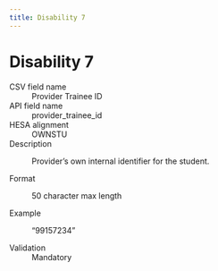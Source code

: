 ```yaml
---
title: Disability 7
---
```


<h1 id="disability-7">Disability 7</h1>

<section class="app-summary-card govuk-!-margin-bottom-6" id="summary-card-provider_trainee_id">
  <div class="app-summary-card__body">
    <dl class="govuk-summary-list">
      <div class="govuk-summary-list__row csv-field-name govuk-summary-list__row--no-actions" id="csv-field-name">
        <dt class="govuk-summary-list__key">CSV field name</dt>
        <dd class="govuk-summary-list__value">Provider Trainee ID</dd>
      </div>
      <div class="govuk-summary-list__row api-field-name govuk-summary-list__row--no-actions" id="api-field-name">
        <dt class="govuk-summary-list__key">API field name</dt>
        <dd class="govuk-summary-list__value">provider_trainee_id</dd>
      </div>
      <div class="govuk-summary-list__row hesa-alignment govuk-summary-list__row--no-actions" id="hesa-alignment">
        <dt class="govuk-summary-list__key">HESA alignment</dt><dd class="govuk-summary-list__value">OWNSTU</dd>
      </div>
      <div class="govuk-summary-list__row description govuk-summary-list__row--no-actions" id="description">
        <dt class="govuk-summary-list__key">Description</dt>
        <dd class="govuk-summary-list__value">
          <p>Provider’s own internal identifier for the student.</p>
        </dd>
      </div>
      <div class="govuk-summary-list__row format govuk-summary-list__row--no-actions" id="format">
        <dt class="govuk-summary-list__key">Format</dt>
        <dd class="govuk-summary-list__value">
          <p>50 character max length</p>
        </dd>
      </div>
      <div class="govuk-summary-list__row example govuk-summary-list__row--no-actions" id="example">
        <dt class="govuk-summary-list__key">Example</dt>
        <dd class="govuk-summary-list__value">
          <p>&ldquo;99157234&rdquo;</p>
        </dd>
      </div>
      <div class="govuk-summary-list__row validation govuk-summary-list__row--no-actions" id="validation">
        <dt class="govuk-summary-list__key">Validation</dt>
        <dd class="govuk-summary-list__value">Mandatory</dd>
      </div>
    </dl>
  </div>
</section>

